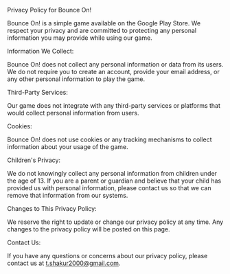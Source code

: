 Privacy Policy for Bounce On!

Bounce On! is a simple game available on the Google Play Store. We respect your privacy and are committed to protecting any personal information you may provide while using our game.

Information We Collect:

Bounce On! does not collect any personal information or data from its users. We do not require you to create an account, provide your email address, or any other personal information to play the game.

Third-Party Services:

Our game does not integrate with any third-party services or platforms that would collect personal information from users.

Cookies:

Bounce On! does not use cookies or any tracking mechanisms to collect information about your usage of the game.

Children's Privacy:

We do not knowingly collect any personal information from children under the age of 13. If you are a parent or guardian and believe that your child has provided us with personal information, please contact us so that we can remove that information from our systems.

Changes to This Privacy Policy:

We reserve the right to update or change our privacy policy at any time. Any changes to the privacy policy will be posted on this page.

Contact Us:

If you have any questions or concerns about our privacy policy, please contact us at t.shakur2000@gmail.com.
